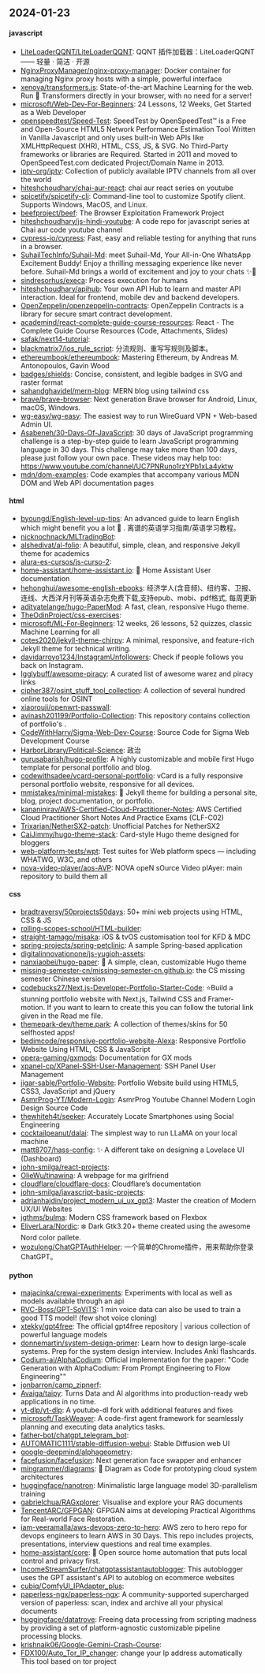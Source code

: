 ## 2024-01-23

#### javascript
* [LiteLoaderQQNT/LiteLoaderQQNT](https://github.com/LiteLoaderQQNT/LiteLoaderQQNT): QQNT 插件加载器：LiteLoaderQQNT —— 轻量 · 简洁 · 开源
* [NginxProxyManager/nginx-proxy-manager](https://github.com/NginxProxyManager/nginx-proxy-manager): Docker container for managing Nginx proxy hosts with a simple, powerful interface
* [xenova/transformers.js](https://github.com/xenova/transformers.js): State-of-the-art Machine Learning for the web. Run 🤗 Transformers directly in your browser, with no need for a server!
* [microsoft/Web-Dev-For-Beginners](https://github.com/microsoft/Web-Dev-For-Beginners): 24 Lessons, 12 Weeks, Get Started as a Web Developer
* [openspeedtest/Speed-Test](https://github.com/openspeedtest/Speed-Test): SpeedTest by OpenSpeedTest™ is a Free and Open-Source HTML5 Network Performance Estimation Tool Written in Vanilla Javascript and only uses built-in Web APIs like XMLHttpRequest (XHR), HTML, CSS, JS, & SVG. No Third-Party frameworks or libraries are Required. Started in 2011 and moved to OpenSpeedTest.com dedicated Project/Domain Name in 2013.
* [iptv-org/iptv](https://github.com/iptv-org/iptv): Collection of publicly available IPTV channels from all over the world
* [hiteshchoudhary/chai-aur-react](https://github.com/hiteshchoudhary/chai-aur-react): chai aur react series on youtube
* [spicetify/spicetify-cli](https://github.com/spicetify/spicetify-cli): Command-line tool to customize Spotify client. Supports Windows, MacOS, and Linux.
* [beefproject/beef](https://github.com/beefproject/beef): The Browser Exploitation Framework Project
* [hiteshchoudhary/js-hindi-youtube](https://github.com/hiteshchoudhary/js-hindi-youtube): A code repo for javascript series at Chai aur code youtube channel
* [cypress-io/cypress](https://github.com/cypress-io/cypress): Fast, easy and reliable testing for anything that runs in a browser.
* [SuhailTechInfo/Suhail-Md](https://github.com/SuhailTechInfo/Suhail-Md): meet Suhail-Md, Your All-in-One WhatsApp Excitement Buddy! Enjoy a thrilling messaging experience like never before. Suhail-Md brings a world of excitement and joy to your chats ✨🤖
* [sindresorhus/execa](https://github.com/sindresorhus/execa): Process execution for humans
* [hiteshchoudhary/apihub](https://github.com/hiteshchoudhary/apihub): Your own API Hub to learn and master API interaction. Ideal for frontend, mobile dev and backend developers.
* [OpenZeppelin/openzeppelin-contracts](https://github.com/OpenZeppelin/openzeppelin-contracts): OpenZeppelin Contracts is a library for secure smart contract development.
* [academind/react-complete-guide-course-resources](https://github.com/academind/react-complete-guide-course-resources): React - The Complete Guide Course Resources (Code, Attachments, Slides)
* [safak/next14-tutorial](https://github.com/safak/next14-tutorial): 
* [blackmatrix7/ios_rule_script](https://github.com/blackmatrix7/ios_rule_script): 分流规则、重写写规则及脚本。
* [ethereumbook/ethereumbook](https://github.com/ethereumbook/ethereumbook): Mastering Ethereum, by Andreas M. Antonopoulos, Gavin Wood
* [badges/shields](https://github.com/badges/shields): Concise, consistent, and legible badges in SVG and raster format
* [sahandghavidel/mern-blog](https://github.com/sahandghavidel/mern-blog): MERN blog using tailwind css
* [brave/brave-browser](https://github.com/brave/brave-browser): Next generation Brave browser for Android, Linux, macOS, Windows.
* [wg-easy/wg-easy](https://github.com/wg-easy/wg-easy): The easiest way to run WireGuard VPN + Web-based Admin UI.
* [Asabeneh/30-Days-Of-JavaScript](https://github.com/Asabeneh/30-Days-Of-JavaScript): 30 days of JavaScript programming challenge is a step-by-step guide to learn JavaScript programming language in 30 days. This challenge may take more than 100 days, please just follow your own pace. These videos may help too: https://www.youtube.com/channel/UC7PNRuno1rzYPb1xLa4yktw
* [mdn/dom-examples](https://github.com/mdn/dom-examples): Code examples that accompany various MDN DOM and Web API documentation pages

#### html
* [byoungd/English-level-up-tips](https://github.com/byoungd/English-level-up-tips): An advanced guide to learn English which might benefit you a lot 🎉 . 离谱的英语学习指南/英语学习教程。
* [nicknochnack/MLTradingBot](https://github.com/nicknochnack/MLTradingBot): 
* [alshedivat/al-folio](https://github.com/alshedivat/al-folio): A beautiful, simple, clean, and responsive Jekyll theme for academics
* [alura-es-cursos/js-curso-2](https://github.com/alura-es-cursos/js-curso-2): 
* [home-assistant/home-assistant.io](https://github.com/home-assistant/home-assistant.io): 📘 Home Assistant User documentation
* [hehonghui/awesome-english-ebooks](https://github.com/hehonghui/awesome-english-ebooks): 经济学人(含音频)、纽约客、卫报、连线、大西洋月刊等英语杂志免费下载,支持epub、mobi、pdf格式, 每周更新
* [adityatelange/hugo-PaperMod](https://github.com/adityatelange/hugo-PaperMod): A fast, clean, responsive Hugo theme.
* [TheOdinProject/css-exercises](https://github.com/TheOdinProject/css-exercises): 
* [microsoft/ML-For-Beginners](https://github.com/microsoft/ML-For-Beginners): 12 weeks, 26 lessons, 52 quizzes, classic Machine Learning for all
* [cotes2020/jekyll-theme-chirpy](https://github.com/cotes2020/jekyll-theme-chirpy): A minimal, responsive, and feature-rich Jekyll theme for technical writing.
* [davidarroyo1234/InstagramUnfollowers](https://github.com/davidarroyo1234/InstagramUnfollowers): Check if people follows you back on Instagram.
* [Igglybuff/awesome-piracy](https://github.com/Igglybuff/awesome-piracy): A curated list of awesome warez and piracy links
* [cipher387/osint_stuff_tool_collection](https://github.com/cipher387/osint_stuff_tool_collection): A collection of several hundred online tools for OSINT
* [xiaorouji/openwrt-passwall](https://github.com/xiaorouji/openwrt-passwall): 
* [avinash201199/Portfolio-Collection](https://github.com/avinash201199/Portfolio-Collection): This repository contains collection of portfolio's .
* [CodeWithHarry/Sigma-Web-Dev-Course](https://github.com/CodeWithHarry/Sigma-Web-Dev-Course): Source Code for Sigma Web Development Course
* [HarborLibrary/Political-Science](https://github.com/HarborLibrary/Political-Science): 政治
* [gurusabarish/hugo-profile](https://github.com/gurusabarish/hugo-profile): A highly customizable and mobile first Hugo template for personal portfolio and blog.
* [codewithsadee/vcard-personal-portfolio](https://github.com/codewithsadee/vcard-personal-portfolio): vCard is a fully responsive personal portfolio website, responsive for all devices.
* [mmistakes/minimal-mistakes](https://github.com/mmistakes/minimal-mistakes): 📐 Jekyll theme for building a personal site, blog, project documentation, or portfolio.
* [kananinirav/AWS-Certified-Cloud-Practitioner-Notes](https://github.com/kananinirav/AWS-Certified-Cloud-Practitioner-Notes): AWS Certified Cloud Practitioner Short Notes And Practice Exams (CLF-C02)
* [Trixarian/NetherSX2-patch](https://github.com/Trixarian/NetherSX2-patch): Unofficial Patches for NetherSX2
* [CaiJimmy/hugo-theme-stack](https://github.com/CaiJimmy/hugo-theme-stack): Card-style Hugo theme designed for bloggers
* [web-platform-tests/wpt](https://github.com/web-platform-tests/wpt): Test suites for Web platform specs — including WHATWG, W3C, and others
* [nova-video-player/aos-AVP](https://github.com/nova-video-player/aos-AVP): NOVA opeN sOurce Video plAyer: main repository to build them all

#### css
* [bradtraversy/50projects50days](https://github.com/bradtraversy/50projects50days): 50+ mini web projects using HTML, CSS & JS
* [rolling-scopes-school/HTML-builder](https://github.com/rolling-scopes-school/HTML-builder): 
* [straight-tamago/misaka](https://github.com/straight-tamago/misaka): iOS & tvOS customisation tool for KFD & MDC
* [spring-projects/spring-petclinic](https://github.com/spring-projects/spring-petclinic): A sample Spring-based application
* [digitalinnovationone/js-yugioh-assets](https://github.com/digitalinnovationone/js-yugioh-assets): 
* [nanxiaobei/hugo-paper](https://github.com/nanxiaobei/hugo-paper): 🪺 A simple, clean, customizable Hugo theme
* [missing-semester-cn/missing-semester-cn.github.io](https://github.com/missing-semester-cn/missing-semester-cn.github.io): the CS missing semester Chinese version
* [codebucks27/Next.js-Developer-Portfolio-Starter-Code](https://github.com/codebucks27/Next.js-Developer-Portfolio-Starter-Code): ⭐Build a stunning portfolio website with Next.js, Tailwind CSS and Framer-motion. If you want to learn to create this you can follow the tutorial link given in the Read me file.
* [themepark-dev/theme.park](https://github.com/themepark-dev/theme.park): A collection of themes/skins for 50 selfhosted apps!
* [bedimcode/responsive-portfolio-website-Alexa](https://github.com/bedimcode/responsive-portfolio-website-Alexa): Responsive Portfolio Website Using HTML, CSS & JavaScript
* [opera-gaming/gxmods](https://github.com/opera-gaming/gxmods): Documentation for GX mods
* [xpanel-cp/XPanel-SSH-User-Management](https://github.com/xpanel-cp/XPanel-SSH-User-Management): SSH Panel User Management
* [jigar-sable/Portfolio-Website](https://github.com/jigar-sable/Portfolio-Website): Portfolio Website build using HTML5, CSS3, JavaScript and jQuery
* [AsmrProg-YT/Modern-Login](https://github.com/AsmrProg-YT/Modern-Login): AsmrProg Youtube Channel Modern Login Design Source Code
* [thewhiteh4t/seeker](https://github.com/thewhiteh4t/seeker): Accurately Locate Smartphones using Social Engineering
* [cocktailpeanut/dalai](https://github.com/cocktailpeanut/dalai): The simplest way to run LLaMA on your local machine
* [matt8707/hass-config](https://github.com/matt8707/hass-config): ✨ A different take on designing a Lovelace UI (Dashboard)
* [john-smilga/react-projects](https://github.com/john-smilga/react-projects): 
* [OlieWu/tinawina](https://github.com/OlieWu/tinawina): A webpage for ma girlfriend
* [cloudflare/cloudflare-docs](https://github.com/cloudflare/cloudflare-docs): Cloudflare’s documentation
* [john-smilga/javascript-basic-projects](https://github.com/john-smilga/javascript-basic-projects): 
* [adrianhajdin/project_modern_ui_ux_gpt3](https://github.com/adrianhajdin/project_modern_ui_ux_gpt3): Master the creation of Modern UX/UI Websites
* [jgthms/bulma](https://github.com/jgthms/bulma): Modern CSS framework based on Flexbox
* [EliverLara/Nordic](https://github.com/EliverLara/Nordic): ❄️ Dark Gtk3.20+ theme created using the awesome Nord color pallete.
* [wozulong/ChatGPTAuthHelper](https://github.com/wozulong/ChatGPTAuthHelper): 一个简单的Chrome插件，用来帮助你登录ChatGPT。

#### python
* [majacinka/crewai-experiments](https://github.com/majacinka/crewai-experiments): Experiments with local as well as models available through an api
* [RVC-Boss/GPT-SoVITS](https://github.com/RVC-Boss/GPT-SoVITS): 1 min voice data can also be used to train a good TTS model! (few shot voice cloning)
* [xtekky/gpt4free](https://github.com/xtekky/gpt4free): The official gpt4free repository | various collection of powerful language models
* [donnemartin/system-design-primer](https://github.com/donnemartin/system-design-primer): Learn how to design large-scale systems. Prep for the system design interview. Includes Anki flashcards.
* [Codium-ai/AlphaCodium](https://github.com/Codium-ai/AlphaCodium): Official implementation for the paper: "Code Generation with AlphaCodium: From Prompt Engineering to Flow Engineering""
* [jonbarron/camp_zipnerf](https://github.com/jonbarron/camp_zipnerf): 
* [Avaiga/taipy](https://github.com/Avaiga/taipy): Turns Data and AI algorithms into production-ready web applications in no time.
* [yt-dlp/yt-dlp](https://github.com/yt-dlp/yt-dlp): A youtube-dl fork with additional features and fixes
* [microsoft/TaskWeaver](https://github.com/microsoft/TaskWeaver): A code-first agent framework for seamlessly planning and executing data analytics tasks.
* [father-bot/chatgpt_telegram_bot](https://github.com/father-bot/chatgpt_telegram_bot): 
* [AUTOMATIC1111/stable-diffusion-webui](https://github.com/AUTOMATIC1111/stable-diffusion-webui): Stable Diffusion web UI
* [google-deepmind/alphageometry](https://github.com/google-deepmind/alphageometry): 
* [facefusion/facefusion](https://github.com/facefusion/facefusion): Next generation face swapper and enhancer
* [mingrammer/diagrams](https://github.com/mingrammer/diagrams): 🎨 Diagram as Code for prototyping cloud system architectures
* [huggingface/nanotron](https://github.com/huggingface/nanotron): Minimalistic large language model 3D-parallelism training
* [gabrielchua/RAGxplorer](https://github.com/gabrielchua/RAGxplorer): Visualise and explore your RAG documents
* [TencentARC/GFPGAN](https://github.com/TencentARC/GFPGAN): GFPGAN aims at developing Practical Algorithms for Real-world Face Restoration.
* [iam-veeramalla/aws-devops-zero-to-hero](https://github.com/iam-veeramalla/aws-devops-zero-to-hero): AWS zero to hero repo for devops engineers to learn AWS in 30 Days. This repo includes projects, presentations, interview questions and real time examples.
* [home-assistant/core](https://github.com/home-assistant/core): 🏡 Open source home automation that puts local control and privacy first.
* [IncomeStreamSurfer/chatgptassistantautoblogger](https://github.com/IncomeStreamSurfer/chatgptassistantautoblogger): This autoblogger uses the GPT assistant's API to autoblog on ecommerce websites
* [cubiq/ComfyUI_IPAdapter_plus](https://github.com/cubiq/ComfyUI_IPAdapter_plus): 
* [paperless-ngx/paperless-ngx](https://github.com/paperless-ngx/paperless-ngx): A community-supported supercharged version of paperless: scan, index and archive all your physical documents
* [huggingface/datatrove](https://github.com/huggingface/datatrove): Freeing data processing from scripting madness by providing a set of platform-agnostic customizable pipeline processing blocks.
* [krishnaik06/Google-Gemini-Crash-Course](https://github.com/krishnaik06/Google-Gemini-Crash-Course): 
* [FDX100/Auto_Tor_IP_changer](https://github.com/FDX100/Auto_Tor_IP_changer): change your Ip address automatically This tool based on tor project
